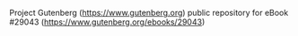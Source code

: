 Project Gutenberg (https://www.gutenberg.org) public repository for eBook #29043 (https://www.gutenberg.org/ebooks/29043)
